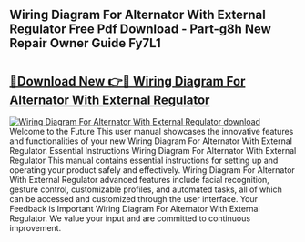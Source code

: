 ## Wiring Diagram For Alternator With External Regulator Free Pdf Download - Part-g8h New Repair Owner Guide Fy7L1

# <h2><a href="http://dfon5nq.blite.top/?on=Wiring+Diagram+For+Alternator+With+External+Regulator">🔗Download New 👉🔴 Wiring Diagram For Alternator With External Regulator</a></h2>

[![Wiring Diagram For Alternator With External Regulator download](https://i.imgur.com/lujVjoI.png)](http://dfon5nq.blite.top/?on=Wiring+Diagram+For+Alternator+With+External+Regulator)
Welcome to the Future This user manual showcases the innovative features and functionalities of your new Wiring Diagram For Alternator With External Regulator. Essential Instructions Wiring Diagram For Alternator With External Regulator This manual contains essential instructions for setting up and operating your product safely and effectively. Wiring Diagram For Alternator With External Regulator advanced features include facial recognition, gesture control, customizable profiles, and automated tasks, all of which can be accessed and customized through the user interface. Your Feedback is Important Wiring Diagram For Alternator With External Regulator. We value your input and are committed to continuous improvement.
